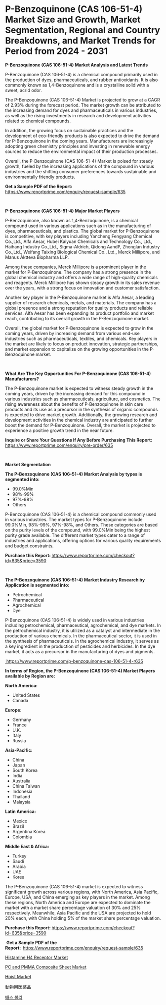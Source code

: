 <p><h1>P-Benzoquinone (CAS 106-51-4) Market Size and Growth, Market Segmentation, Regional and Country Breakdowns, and Market Trends for Period from 2024 -  2031</h1></p><p><strong>P-Benzoquinone (CAS 106-51-4) Market Analysis and Latest Trends</strong></p>
<p><p>P-Benzoquinone (CAS 106-51-4) is a chemical compound primarily used in the production of dyes, pharmaceuticals, and rubber antioxidants. It is also commonly known as 1,4-Benzoquinone and is a crystalline solid with a sweet, acrid odor.</p><p>The P-Benzoquinone (CAS 106-51-4) Market is projected to grow at a CAGR of 2.93% during the forecast period. The market growth can be attributed to the increasing demand for dyes and pharmaceuticals in various industries, as well as the rising investments in research and development activities related to chemical compounds.</p><p>In addition, the growing focus on sustainable practices and the development of eco-friendly products is also expected to drive the demand for P-Benzoquinone in the coming years. Manufacturers are increasingly adopting green chemistry principles and investing in renewable energy sources to reduce the environmental impact of their production processes.</p><p>Overall, the P-Benzoquinone (CAS 106-51-4) Market is poised for steady growth, fueled by the increasing applications of the compound in various industries and the shifting consumer preferences towards sustainable and environmentally friendly products.</p></p>
<p><strong>Get a Sample PDF of the Report:&nbsp;</strong> <a href="https://www.reportprime.com/enquiry/request-sample/635">https://www.reportprime.com/enquiry/request-sample/635</a></p>
<p>&nbsp;</p>
<p><strong>P-Benzoquinone (CAS 106-51-4) Major Market Players</strong></p>
<p><p>P-Benzoquinone, also known as 1,4-Benzoquinone, is a chemical compound used in various applications such as in the manufacturing of dyes, pharmaceuticals, and plastics. The global market for P-Benzoquinone is competitive, with key players including Yancheng Fengyang Chemical Co.,Ltd., Alfa Aesar, Hubei Kaiyuan Chemicals and Technology Co., Ltd., Haihang Industry Co.,Ltd., Sigma-Aldrich, Qidong AandP, Zhonglan Industry Co.,Ltd., Weifang Taixing Biological Chemical Co., Ltd., Merck Millipore, and Manus Aktteva Biopharma LLP.</p><p>Among these companies, Merck Millipore is a prominent player in the market for P-Benzoquinone. The company has a strong presence in the global chemical industry and offers a wide range of high-quality chemicals and reagents. Merck Millipore has shown steady growth in its sales revenue over the years, with a strong focus on innovation and customer satisfaction.</p><p>Another key player in the P-Benzoquinone market is Alfa Aesar, a leading supplier of research chemicals, metals, and materials. The company has a global presence and a strong reputation for quality products and reliable services. Alfa Aesar has been expanding its product portfolio and market reach, contributing to its overall growth in the P-Benzoquinone market.</p><p>Overall, the global market for P-Benzoquinone is expected to grow in the coming years, driven by increasing demand from various end-use industries such as pharmaceuticals, textiles, and chemicals. Key players in the market are likely to focus on product innovation, strategic partnerships, and market expansion to capitalize on the growing opportunities in the P-Benzoquinone market.</p></p>
<p>&nbsp;</p>
<p><strong>What Are The Key Opportunities For P-Benzoquinone (CAS 106-51-4) Manufacturers?</strong></p>
<p><p>The P-Benzoquinone market is expected to witness steady growth in the coming years, driven by the increasing demand for this compound in various industries such as pharmaceuticals, agriculture, and cosmetics. The rising awareness about the benefits of P-Benzoquinone in skin care products and its use as a precursor in the synthesis of organic compounds is expected to drive market growth. Additionally, the growing research and development activities in the chemical industry are anticipated to further boost the demand for P-Benzoquinone. Overall, the market is projected to experience a positive growth trend in the near future.</p></p>
<p><strong>Inquire or Share Your Questions If Any Before Purchasing This Report:</strong> <a href="https://www.reportprime.com/enquiry/pre-order/635">https://www.reportprime.com/enquiry/pre-order/635</a></p>
<p>&nbsp;</p>
<p><strong>Market Segmentation</strong></p>
<p><strong>The P-Benzoquinone (CAS 106-51-4) Market Analysis by types is segmented into:</strong></p>
<p><ul><li>99.0%Min</li><li>98%-99%</li><li>97%-98%</li><li>Others</li></ul></p>
<p><p>P-Benzoquinone (CAS 106-51-4) is a chemical compound commonly used in various industries. The market types for P-Benzoquinone include 99.0%Min, 98%-99%, 97%-98%, and Others. These categories are based on the purity levels of the compound, with 99.0%Min being the highest purity grade available. The different market types cater to a range of industries and applications, offering options for various quality requirements and budget constraints.</p></p>
<p><strong>Purchase this Report:&nbsp;</strong><a href="https://www.reportprime.com/checkout?id=635&price=3590">https://www.reportprime.com/checkout?id=635&price=3590</a></p>
<p>&nbsp;</p>
<p><strong>The P-Benzoquinone (CAS 106-51-4) Market Industry Research by Application is segmented into:</strong></p>
<p><ul><li>Petrochemical</li><li>Pharmaceutical</li><li>Agrochemical</li><li>Dye</li></ul></p>
<p><p>P-Benzoquinone (CAS 106-51-4) is widely used in various industries including petrochemical, pharmaceutical, agrochemical, and dye markets. In the petrochemical industry, it is utilized as a catalyst and intermediate in the production of various chemicals. In the pharmaceutical sector, it is used in the synthesis of pharmaceuticals. In the agrochemical industry, it serves as a key ingredient in the production of pesticides and herbicides. In the dye market, it acts as a precursor in the manufacturing of dyes and pigments.</p></p>
<p><a href="https://www.reportprime.com/p-benzoquinone-cas-106-51-4-r635">&nbsp;https://www.reportprime.com/p-benzoquinone-cas-106-51-4-r635</a></p>
<p><strong>In terms of Region, the P-Benzoquinone (CAS 106-51-4) Market Players available by Region are:</strong></p>
<p>
    <p> <strong> North America: </strong>
        <ul>
            <li>United States</li>
            <li>Canada</li>
        </ul>
        </p> 
    <p> <strong> Europe: </strong>
        <ul>
            <li>Germany</li>
            <li>France</li>
            <li>U.K.</li>
            <li>Italy</li>
            <li>Russia</li>
        </ul>
        </p> 
    <p> <strong> Asia-Pacific: </strong>
        <ul>
            <li>China</li>
            <li>Japan</li>
            <li>South Korea</li>
            <li>India</li>
            <li>Australia</li>
            <li>China Taiwan</li>
            <li>Indonesia</li>
            <li>Thailand</li>
            <li>Malaysia</li>
        </ul>
        </p> 
    <p> <strong> Latin America: </strong>
        <ul>
            <li>Mexico</li>
            <li>Brazil</li>
            <li>Argentina Korea</li>
            <li>Colombia</li>
        </ul>
        </p> 
    <p> <strong> Middle East & Africa: </strong>
        <ul>
            <li>Turkey</li>
            <li>Saudi</li>
            <li>Arabia</li>
            <li>UAE</li>
            <li>Korea</li>
        </ul>
    </p>
    </p>
<p><p>The P-Benzoquinone (CAS 106-51-4) market is expected to witness significant growth across various regions, with North America, Asia Pacific, Europe, USA, and China emerging as key players in the market. Among these regions, North America and Europe are expected to dominate the market with a market share percentage valuation of 30% and 25% respectively. Meanwhile, Asia Pacific and the USA are projected to hold 20% each, with China holding 5% of the market share percentage valuation.</p></p>
<p><strong>Purchase this Report: </strong><a href="https://www.reportprime.com/checkout?id=635&price=3590">https://www.reportprime.com/checkout?id=635&price=3590</a></p>
<p>&nbsp;<strong>Get a Sample PDF of the Report:&nbsp;&nbsp;</strong><a href="https://www.reportprime.com/enquiry/request-sample/635">https://www.reportprime.com/enquiry/request-sample/635</a></p>
<p><strong></strong></p>
<p><p><a href="https://www.linkedin.com/pulse/histamine-h4-receptor-market-overview-global-trends-future-prospects-upl7e">Histamine H4 Receptor Market</a></p><p><a href="https://github.com/ayamsauke86/Market-Research-Report-List-1/blob/main/pc-and-pmma-composite-sheet-market.md">PC and PMMA Composite Sheet Market</a></p><p><a href="https://issuu.com/reportprime-2/docs/hoist-market-size-2030.pptx">Hoist Market</a></p><p><a href="https://medium.com/@jasoniller59/2024%E5%B9%B4%E3%81%8B%E3%82%892031%E5%B9%B4%E3%81%BE%E3%81%A7%E3%81%AE%E6%9C%9F%E9%96%93%E3%81%AB%E3%81%8A%E3%81%91%E3%82%8B%E5%8B%95%E7%89%A9%E7%94%A8%E5%8C%BB%E8%96%AC%E5%93%81%E5%B8%82%E5%A0%B4%E3%82%B7%E3%82%A7%E3%82%A2%E3%81%A8%E7%AB%B6%E4%BA%89%E7%92%B0%E5%A2%83%E3%81%AB%E9%96%A2%E3%81%99%E3%82%8B%E6%B4%9E%E5%AF%9F-7781e2c05d44">動物用医薬品</a></p><p><a href="https://medium.com/@carmellalang1/%EC%9A%95%EC%8B%A4-%EB%B0%A9%ED%95%B4%EC%9E%90-%EC%8B%9C%EC%9E%A5-%EA%B7%9C%EB%AA%A8-%EC%84%B1%EC%9E%A5-%EB%8F%99%ED%96%A5-%ED%86%B5%EA%B3%84-%EB%B0%8F-%EC%98%88%EC%B8%A1-2024-2031-da4229791dfc">배스 불리</a></p></p>